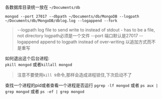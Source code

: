 各数据库目录统一放在 `~/Documents/db`

`mongod --port 27017 --dbpath ~/Documents/db/MongoDB --logpath ~/Documents/db/MongoDB/dblog.log --logappend --fork`

> --logpath log file to send write to instead of stdout - has to be a file, not directory  logpath必须是一个文件
> --port 端口默认是27017
> --logappend  append to logpath instead of over-writing 以追加方式而不是重写


如何退出这个后台进程:   
`pkill mongod` 或者`killall mongod` 

> 注意不要使用`kill 9`命令,那样会造成进程锁住,下次启动不了

查找一个进程的pid或者查看一个进程是否运行 
`pgrep -lf mongod` 或者 `ps aux | grep mongod` 或者 `ps -ef | grep mongod`
